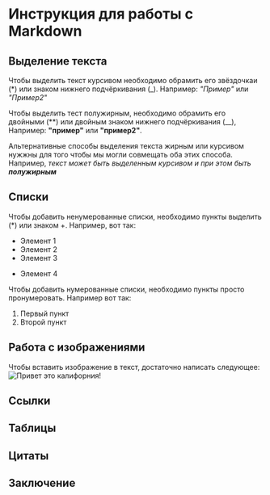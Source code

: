 # Инструкция для работы с Markdown

## Выделение текста

Чтобы выделить текст курсивом необходимо обрамить его звёздочкаи (*) или знаком нижнего подчёркивания (_). Например: *"Пример"* или _"Пример2"_

Чтобы выделить тест полужирным, необходимо обрамить его двойными (**) или двойным знаком нижнего подчёркивания (__), Например: **"пример"** или __"пример2"__.

Альтернативные способы выделения текста жирным или курсивом нужжны для того чтобы мы могли совмещать оба этих способа. Например, _текст может быть выделенным курсивом и при этом быть **полужирным**_

## Списки

Чтобы добавить ненумерованные списки, необходимо пункты выделить (*) или знаком +. Например, вот так:
 * Элемент 1
 * Элемент 2
 * Элемент 3
 + Элемент 4

 Чтобы добавить нумерованные списки, необходимо пункты просто пронумеровать. Например вот так:
 1. Первый пункт
 2. Второй пункт

## Работа с изображениями

Чтобы вставить изображение в текст, достаточно написать следующее:
![Привет это калифорния!](IMG_7831.JPG)

## Ссылки

## Таблицы

## Цитаты

## Заключение
